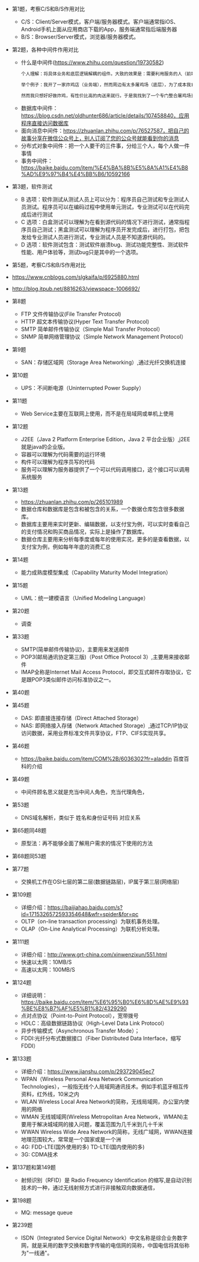 * 第1题，考察C/S和B/S作用对比
  * C/S：Client/Server模式，客户端/服务器模式。客户端通常指iOS、Android手机上面从应用商店下载的App，服务端通常指后端服务器
  * B/S：Browser/Server模式，浏览器/服务器模式。

* 第2题，各种中间件作用对比
  * 什么是中间件(https://www.zhihu.com/question/19730582)
    ```html
    个人理解：将具体业务和底层逻辑解耦的组件。大致的效果是：需要利用服务的人（前端写业务的），不需要知道底层逻辑（提供服务的）的具体实现，只要拿着中间件结果来用就好了。

    举个例子：我开了一家炸鸡店（业务端），然而周边有太多屠鸡场（底层），为了成本我肯定想一个个比价，再综合质量挑选一家屠鸡场合作（适配不同底层逻辑）。      a3由于市场变化，合作一段时间后，或许性价比最高的屠鸡场就不是我最开始选的了，我又要重新和另一家屠鸡场合作，进货方式、交易方式等等全都要重来一套（重新适配）。
    
    然而我只想好好做炸鸡，有性价比高的肉送来就行。于是我找到了一个专门整合屠鸡场资源的第三方代理（中间件），跟他谈好价格和质量后（统一接口），从今天开始，我就只需要给代理钱，然后拿肉就行。代理负责保证肉的质量，至于如何根据实际性价比，选择不同的屠鸡场，那就是代理做的事了。
    ```
  * 数据库中间件：https://blog.csdn.net/oldhunter686/article/details/107458840，应用程序直接访问数据库
  * 面向消息中间件：https://zhuanlan.zhihu.com/p/76527587，把自己的故事分享在微信公众号上，别人订阅了您的公众号就能看到你的消息
  * 分布式对象中间件：把一个人要干的三件事，分给三个人，每个人做一件事情
  * 事务中间件：https://baike.baidu.com/item/%E4%BA%8B%E5%8A%A1%E4%B8%AD%E9%97%B4%E4%BB%B6/10592166

* 第3题，软件测试
  * B 选项：软件测试从测试人员上可以分为：程序员自己测试和专业测试人员测试。程序员可以在编码过程中使用单元测试，专业测试可以在代码完成后进行测试
  * C 选项：白盒测试可以理解为在看到源代码的情况下进行测试，通常指程序员自己测试；黑盒测试可以理解为程序员开发完成后，进行打包，把包发给专业测试人员进行测试，专业测试人员是不知道源代码的。
  * D 选项：软件测试包含：测试软件崩溃bug、测试功能完整性、测试软件性能、用户体验等，测试bug只是其中的一个选项。

* 第5题，考察C/S和B/S作用对比
 * https://www.cnblogs.com/slgkaifa/p/6925880.html
 * http://blog.itpub.net/8816263/viewspace-1006692/

* 第8题
  * FTP   文件传输协议(File Transfer Protocol)
  * HTTP  超文本传输协议(Hyper Text Transfer Protocol)
  * SMTP  简单邮件传输协议（Simple Mail Transfer Protocol）
  * SNMP  简单网络管理协议（Simple Network Management Protocol）

* 第9题
  * SAN：存储区域网（Storage Area Networking）,通过光纤交换机连接

* 第10题
  * UPS：不间断电源（Uninterrupted Power Supply）

* 第11题
  * Web Service主要在互联网上使用，而不是在局域网或单机上使用

* 第12题
  * J2EE（Java 2 Platform Enterprise Edition，Java 2 平台企业版）,j2EE就是java的企业版。
  * 容器可以理解为代码需要的运行环境
  * 构件可以理解为程序员写的代码
  * 服务可以理解为服务器提供了一个可以代码调用接口，这个接口可以调用系统服务

* 第13题
  * https://zhuanlan.zhihu.com/p/265101989
  * 数据仓库和数据库是包含和被包含的关系，一个数据仓库包含很多数据库。
  * 数据库主要用来实时更新、编辑数据，以支付宝为例，可以实时查看自己的支付情况和购买商品情况，实际上是操作了数据库。
  * 数据仓库主要用来分析每季度或每年的使用实况，更多的是查看数据，以支付宝为例，例如每年年底的消费汇总

* 第14题
  * 能力成熟度模型集成（Capability Maturity Model Integration）

* 第15题
  * UML：统一建模语言（Unified Modeling Language）

* 第20题
  * 调查

* 第33题
  * SMTP(简单邮件传输协议)，主要用来发送邮件
  * POP3(邮局通讯协定第三版)（Post Office Protocol 3）,主要用来接收邮件
  * IMAP全称是Internet Mail Access Protocol，即交互式邮件存取协议，它是跟POP3类似邮件访问标准协议之⼀。

* 第40题

* 第45题
  * DAS:  即直接连接存储（Direct Attached Storage）
  * NAS:  即网络接入存储（Network Attached Storage）,通过TCP/IP协议访问数据，采用业界标准文件共享协议，FTP、CIFS实现共享。

* 第46题
  * https://baike.baidu.com/item/COM%2B/6036302?fr=aladdin 百度百科的介绍

* 第49题
  * 中间件顾名思义就是充当中间人角色，充当代理角色，

* 第53题
  * DNS域名解析，类似于  姓名和身份证号码 对应关系

* 第65题同48题
  * 原型法：再不能够全面了解用户需求的情况下使用的方法

* 第68题同53题

* 第77题
  * 交换机工作在OSI七层的第二层(数据链路层)，IP属于第三层(网络层)

* 第109题
  * 详细介绍：https://baijiahao.baidu.com/s?id=1715326572593354648&wfr=spider&for=pc
  * OLTP（on-line transaction processing）为联机事务处理。
  * OLAP（On-Line Analytical Processing）为联机分析处理。

* 第111题
  * 详细介绍：http://www.grt-china.com/xinwenzixun/551.html
  * 快速以太网：10MB/S
  * 高速以太网：100MB/S

* 第124题
  * 详细说明：https://baike.baidu.com/item/%E6%95%B0%E6%8D%AE%E9%93%BE%E8%B7%AF%E5%B1%82/4329290
  * 点对点协议（Point-to-Point Protocol），宽带拨号
  * HDLC：高级数据链路协议（High-Level Data Link Protocol）
  * 异步传输模式（Asynchronous Transfer Mode）；
  * FDDI:光纤分布式数据接口（Fiber Distributed Data Interface，缩写FDDI）


* 第133题
  * 详细介绍：https://www.jianshu.com/p/293729045ec7
  * WPAN（Wireless Personal Area Network Communication Technologies），一般指无线个人局域网通讯技术。例如手机蓝牙相互传资料，红外线，10米之内
  * WLAN Wireless Local Area Network的简称，无线局域网，办公室内使用的网络
  * WMAN 无线城域网(Wireless Metropolitan Area Network，WMAN)主要用于解决城域网的接入问题，覆盖范围为几千米到几十千米
  * WWAN Wireless Wide Area Network的简称，无线广域网，WWAN连接地理范围较大，常常是一个国家或是一个洲
  * 4G: FDD-LTE(国外使用的多)  TD-LTE(国内使用的多)  
  * 3G:  CDMA技术

* 第137题和第149题
  * 射频识别（RFID）是 Radio Frequency Identification 的缩写,是自动识别技术的一种，通过无线射频方式进行非接触双向数据通信，

* 第198题
  * MQ: message queue

* 第239题
  * ISDN（Integrated Service Digital Network）中文名称是综合业务数字网，就是采用的数字交换和数字传输的电信网的简称，中国电信将其俗称为"一线通"。 　

